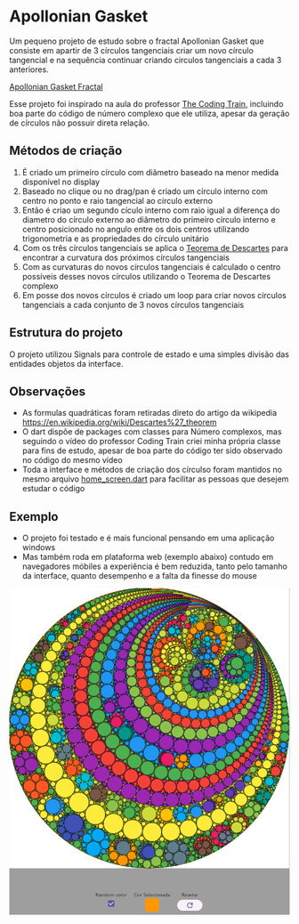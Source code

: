 # Apollonian Gasket

Um pequeno projeto de estudo sobre o fractal Apollonian Gasket que consiste em apartir de 3 círculos tangenciais criar um novo círculo tangencial e na sequência continuar criando circulos tangenciais a cada 3 anteriores.

[Apollonian Gasket Fractal](https://en.wikipedia.org/wiki/Apollonian_gasket)

Esse projeto foi inspirado na aula do professor [The Coding Train](https://www.youtube.com/watch?v=6UlGLB_jiCs), incluindo boa parte do código de número complexo que ele utiliza, apesar da geração de círculos não possuir direta relação.

## Métodos de criação

1. É criado um primeiro círculo com diâmetro baseado na menor medida disponível no display
2. Baseado no clique ou no drag/pan é criado um círculo interno com centro no ponto e raio tangencial ao círculo externo
3. Então é criao um segundo cículo interno com raio igual a diferença do diametro do círculo externo ao diâmetro do primeiro círculo interno e centro posicionado no angulo entre os dois centros utilizando trigonometria e as propriedades do círculo unitário
4. Com os três círculos tangenciais se aplica o [Teorema de Descartes](https://en.wikipedia.org/wiki/Descartes%27_theorem) para encontrar a curvatura dos próximos círculos tangenciais
5. Com as curvaturas do novos círculos tangenciais é calculado o centro possíveis desses novos círculos utilizando o Teorema de Descartes complexo
6. Em posse dos novos círculos é criado um loop para criar novos círculos tangenciais a cada conjunto de 3 novos círculos tangenciais

## Estrutura do projeto

O projeto utilizou Signals para controle de estado e uma simples divisão das entidades objetos da interface.

## Observações

- As formulas quadráticas foram retiradas direto do artigo da wikipedia <https://en.wikipedia.org/wiki/Descartes%27_theorem>
- O dart dispõe de packages com classes para Número complexos, mas seguindo o vídeo do professor Coding Train criei minha própria classe para fins de estudo, apesar de boa parte do código ter sido observado no código do mesmo vídeo
- Toda a interface e métodos de criação dos círculso foram mantidos no mesmo arquivo [home_screen.dart](lib\presentation\home_screen.dart) para facilitar as pessoas que desejem estudar o código

## Exemplo

- O projeto foi testado e é mais funcional pensando em uma aplicação windows
- Mas também roda em plataforma web (exemplo abaixo) contudo em navegadores móbiles a experiência é bem reduzida, tanto pelo tamanho da interface, quanto desempenho e a falta da finesse do mouse

![PrintScreen](descater.png "Screenshot")
